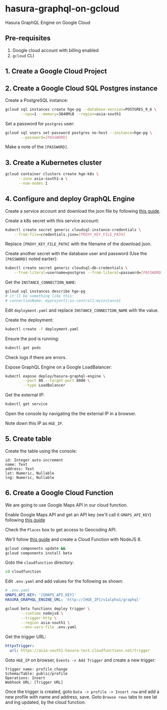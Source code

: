 # hasura-graphql-on-gcloud
Hasura GraphQL Engine on Google Cloud

## Pre-requisites

1. Google cloud account with billing enabled
2. `gcloud` CLI

## 1. Create a Google Cloud Project

## 2. Create a Google Cloud SQL Postgres instance

Create a PostgreSQL instance:

```bash
gcloud sql instances create hge-pg --database-version=POSTGRES_9_6 \
       --cpu=1 --memory=3840MiB --region=asia-south1
```

Set a password for `postgres` user:

```bash
gcloud sql users set-password postgres no-host --instance=hge-pg \
       --password=[PASSWORD]
```

Make a note of the `[PASSWORD]`.

## 3. Create a Kubernetes cluster

```bash
gcloud container clusters create hge-k8s \
      --zone asia-south1-a \
      --num-nodes 1
```

## 4. Configure and deploy GraphQL Engine

Create a service account and download the json file by following [this
guide](https://cloud.google.com/sql/docs/postgres/connect-kubernetes-engine#2_create_a_service_account).

Create a k8s secret with this service account:
```bash
kubectl create secret generic cloudsql-instance-credentials \
    --from-file=credentials.json=[PROXY_KEY_FILE_PATH]
```

Replace `[PROXY_KEY_FILE_PATH]` with the filename of the download json.

Create another secret with the database user and password
(Use the `[PASSWORD]` noted earlier):
```bash
kubectl create secret generic cloudsql-db-credentials \
    --from-literal=username=postgres --from-literal=password=[PASSWORD]
```

Get the `INSTANCE_CONNECTION_NAME`:
```bash
gcloud sql instances describe hge-pg
# it'll be something like this:
# connectionName: myproject1:us-central1:myinstance1
```

Edit `deployment.yaml` and replace `INSTANCE_CONNECTION_NAME` with the value.

Create the deployment:

```bash
kubectl create -f deployment.yaml
```

Ensure the pod is running:

```bash
kubectl get pods
```

Check logs if there are errors.

Expose GraphQL Engine on a Google LoadBalancer:

```bash
kubectl expose deploy/hasura-graphql-engine \
        --port 80 --target-port 8080 \
        --type LoadBalancer
```

Get the external IP:
```bash
kubectl get service
```

Open the console by navigating the the external IP in a browser.

Note down this IP as `HGE_IP`.

## 5. Create table

Create the table using the console:

```
id: Integer auto-increment
name: Text
address: Text
lat: Numeric, Nullable
lng: Numeric, Nullable
```

## 6. Create a Google Cloud Function

We are going to use Google Maps API in our cloud function.

Enable Google Maps API and get an API key (we'll call it `GMAPS_API_KEY`) following [this
guide](https://developers.google.com/maps/documentation/geocoding/start?hl=el#auth)

Check the `Places` box to get access to Geocoding API.

We'll follow [this guide](https://cloud.google.com/functions/docs/quickstart)
and create a Cloud Function with NodeJS 8. 

```bash
gcloud components update &&
gcloud components install beta
```

Goto the `cloudfunction` directory:

```bash
cd cloudfunction
```

Edit `.env.yaml` and add values for the following as shown:
```yaml
# .env.yaml
GMAPS_API_KEY: '[GMAPS_API_KEY]'
HASURA_GRAPHQL_ENGINE_URL: 'http://[HGE_IP]/v1alpha1/graphql'
```

```bash
gcloud beta functions deploy trigger \
       --runtime nodejs8 \
       --trigger-http \
       --region asia-south1 \
       --env-vars-file .env.yaml
```

Get the trigger URL:
```yaml
httpsTrigger:
  url: https://asia-south1-hasura-test.cloudfunctions.net/trigger
```

Goto `HGE_IP` on browser, `Events -> Add Trigger` and create a new trigger:
```
Trigger name: profile_change
Schema/Table: public/profile
Operations: Insert
Webhook URL: [Trigger URL]
```

Once the trigger is created, goto `Data -> profile -> Insert row` and add a new
profile with name and address, save. Goto `Browse rows` tabs to see lat and lng
updated, by the cloud function.
